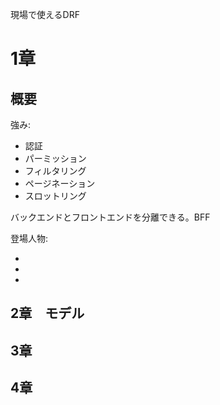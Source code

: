 現場で使えるDRF

# 1章
## 概要
強み:

- 認証
- パーミッション
- フィルタリング
- ページネーション
- スロットリング

バックエンドとフロントエンドを分離できる。BFF

登場人物:

-
-
-


## 2章　モデル

## 3章

## 4章
